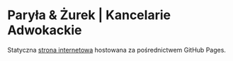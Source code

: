 # Paryła & Żurek | Kancelarie Adwokackie

Statyczna [strona internetowa](https://bzaczynski.github.io/) hostowana za pośrednictwem GitHub Pages.
